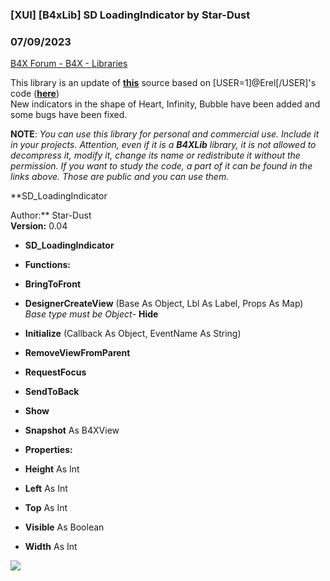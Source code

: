 ###  [XUI] [B4xLib] SD LoadingIndicator by Star-Dust
### 07/09/2023
[B4X Forum - B4X - Libraries](https://www.b4x.com/android/forum/threads/126328/)

This library is an update of [**this**](https://www.b4x.com/android/forum/threads/b4x-xui-b4xloadingindicator-loading-indicator.92243/post-592223) source based on [USER=1]@Erel[/USER]'s code ([**here**](https://www.b4x.com/android/forum/threads/b4x-xui-b4xloadingindicator-loading-indicator.92243/))  
New indicators in the shape of Heart, Infinity, Bubble have been added and some bugs have been fixed.  
  
**NOTE**: *You can use this library for personal and commercial use. Include it in your projects. Attention, even if it is a **B4XLib** library, it is not allowed to decompress it, modify it, change its name or redistribute it without the permission. If you want to study the code, a part of it can be found in the links above. Those are public and you can use them.*  
  
**SD\_LoadingIndicator  
  
Author:** Star-Dust  
**Version:** 0.04  

- **SD\_LoadingIndicator**

- **Functions:**

- **BringToFront**
- **DesignerCreateView** (Base As Object, Lbl As Label, Props As Map)
*Base type must be Object*- **Hide**
- **Initialize** (Callback As Object, EventName As String)
- **RemoveViewFromParent**
- **RequestFocus**
- **SendToBack**
- **Show**
- **Snapshot** As B4XView

- **Properties:**

- **Height** As Int
- **Left** As Int
- **Top** As Int
- **Visible** As Boolean
- **Width** As Int

  
![](https://www.b4x.com/android/forum/attachments/143562)